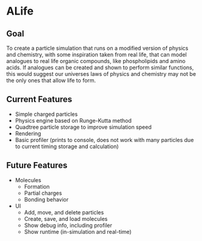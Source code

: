 # ALife

## Goal

To create a particle simulation that runs on a modified version of physics and chemistry, with some inspiration taken from real life, that can model analogues to real life organic compounds, like phospholipids and amino acids. If analogues can be created and shown to perform similar functions, this would suggest our universes laws of physics and chemistry may not be the only ones that allow life to form.

## Current Features

- Simple charged particles
- Physics engine based on Runge-Kutta method
- Quadtree particle storage to improve simulation speed
- Rendering
- Basic profiler (prints to console, does not work with many particles due to current timing storage and calculation)

## Future Features

- Molecules
  - Formation
  - Partial charges
  - Bonding behavior
- UI
  - Add, move, and delete particles
  - Create, save, and load molecules
  - Show debug info, including profiler
  - Show runtime (in-simulation and real-time)
